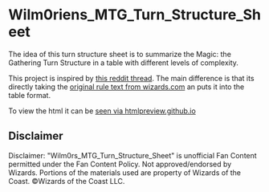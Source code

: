 # Wilm0riens_MTG_Turn_Structure_Sheet

The idea of this turn structure sheet is to summarize the Magic: the Gathering Turn Structure in a table with different levels of complexity.

This project is inspired by [this reddit thread](https://www.reddit.com/r/magicTCG/comments/11w6wv/magic_the_gathering_turn_structure_cheat_sheet_pdf/). The main difference is that its directly taking the [original rule text from wizards.com](https://magic.wizards.com/en/game-info/gameplay/rules-and-formats/rules) an puts it into the table format. 

To view the html it can be [seen via htmlpreview.github.io](http://htmlpreview.github.io/?https://github.com/Wilm0rien/Wilm0riens_MTG_Turn_Structure_Sheet/blob/master/Wilm0riens_MTG_Turn_Structure_Sheet.html)

## Disclaimer
Disclaimer: "Wilm0rs_MTG_Turn_Structure_Sheet" is unofficial Fan Content permitted under the Fan Content Policy. Not approved/endorsed by Wizards. Portions of the materials used are property of Wizards of the Coast. ©Wizards of the Coast LLC.